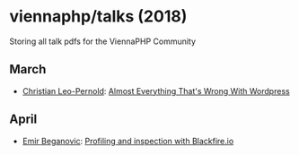 viennaphp/talks (2018)
================

Storing all talk pdfs for the ViennaPHP Community

March
-----

* [Christian Leo-Pernold](https://mazedlx.net): [Almost Everything That's Wrong With Wordpress](../201803/Almost%20Everything%20That's%20Wrong%20With%20Wordpress.pdf)

April
-----

* [Emir Beganovic](https://github.com/emirb): [Profiling and inspection with Blackfire.io](../201804/Profiling%20and%20inspection%20with%20Blackfire.pdf)
